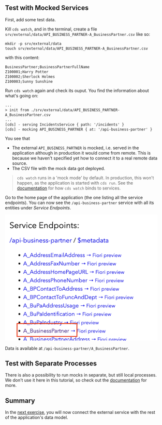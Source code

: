 ## Test with Mocked Services

First, add some test data.

Kill `cds watch`, and in the terminal, create a file `srv/external/data/API_BUSINESS_PARTNER-A_BusinessPartner.csv` like so:

```
mkdir -p srv/external/data
touch srv/external/data/API_BUSINESS_PARTNER-A_BusinessPartner.csv
```

with this content:

```csvs
BusinessPartner;BusinessPartnerFullName
Z100001;Harry Potter
Z100002;Sherlock Holmes
Z100003;Sunny Sunshine
```

Run `cds watch` again and check its ouput. You find the information about what's going on:

```
...
> init from ./srv/external/data/API_BUSINESS_PARTNER-A_BusinessPartner.csv
...
[cds] - serving IncidentsService { path: '/incidents' }
[cds] - mocking API_BUSINESS_PARTNER { at: '/api-business-partner' }
```

You see that

- The external `API_BUSINESS_PARTNER` is mocked, i.e. served in the application although in production it would come from remote. This is because we haven't specified yet how to connect it to a real remote data source.
- The CSV file with the mock data got deployed.

> `cds watch` runs in a 'mock mode' by default.  In production, this won't happen, as the application is started with `cds run`.  See the [documentation](https://cap.cloud.sap/docs/guides/extensibility/composition#testing-locally) for how `cds watch` binds to services.

Go to the home page of the application (the one listing all the service endpoints).  You can now see the `/api-business-partner` service with all its entities under _Service Endpoints_.

![Business Partner in endpoint list](./assets/api-business-partner-service.png)

Data is available at `/api-business-partner/A_BusinessPartner`.

## Test with Separate Processes

There is also a possibility to run mocks in separate, but still local processes. We don't use it here in this tutorial, so check out the [documentation](https://cap.cloud.sap/docs/guides/using-services#mock-remote-service-as-odata-service-nodejs) for more.

## Summary

In the [next exercise](3.-Delegating-Requests.md), you will now connect the external service with the rest of the application's data model.
